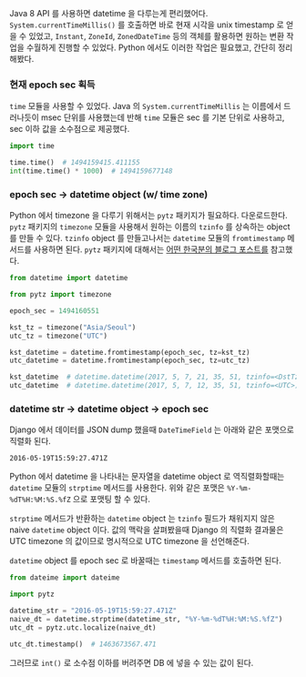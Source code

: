 Java 8 API 를 사용하면 datetime 을 다루는게 편리했어다. `System.currentTimeMillis()` 를 호출하면 바로 현재 시각을 unix timestamp 로 얻을 수 있었고, `Instant`, `ZoneId`, `ZonedDateTime` 등의 객체를 활용하면 원하는 변환 작업을 수월하게 진행할 수 있었다. Python 에서도 이러한 작업은 필요했고, 간단히 정리해봤다.

### 현재 epoch sec 획득

`time` 모듈을 사용할 수 있었다. Java 의 `System.currentTimeMillis` 는 이름에서 드러나듯이 msec 단위를 사용했는데 반해  `time` 모듈은 sec 를 기본 단위로 사용하고, sec 이하 값을 소수점으로 제공했다.

```python
import time

time.time()  # 1494159415.411155
int(time.time() * 1000)  # 1494159677148
```

### epoch sec -> datetime object (w/ time zone)

Python 에서 timezone 을 다루기 위해서는 `pytz` 패키지가 필요하다. 다운로드한다. `pytz` 패키지의 `timezone` 모듈을 사용해서 원하는 이름의 `tzinfo` 를 상속하는 object 를 만들 수 있다. `tzinfo` object 를 만들고나서는 `datetime` 모듈의 `fromtimestamp` 메서드를 사용하면 된다. `pytz` 패키지에 대해서는 [어떤 한국분의 블로그 포스트를](http://technote.kr/202) 참고했다.

```python
from datetime import datetime

from pytz import timezone

epoch_sec = 1494160551

kst_tz = timezone("Asia/Seoul")
utc_tz = timezone("UTC")

kst_datetime = datetime.fromtimestamp(epoch_sec, tz=kst_tz)
utc_datetime = datetime.fromtimestamp(epoch_sec, tz=utc_tz)

kst_datetime  # datetime.datetime(2017, 5, 7, 21, 35, 51, tzinfo=<DstTzInfo 'Asia/Seoul' KST+9:00:00 STD>)
utc_datetime  # datetime.datetime(2017, 5, 7, 12, 35, 51, tzinfo=<UTC>)
```

### datetime str -> datetime object -> epoch sec

Django 에서 데이터를 JSON dump 했을때 `DateTimeField` 는 아래와 같은 포맷으로 직렬화 된다.

```
2016-05-19T15:59:27.471Z
```

Python 에서 datetime 을 나타내는 문자열을 datetime object 로 역직렬화할때는 `datetime` 모듈의 `strptime` 메서드를 사용한다. 위와 같은 포맷은 `%Y-%m-%dT%H:%M:%S.%fZ` 으로 포맷팅 할 수 있다.

`strptime` 메서드가 반환하는 `datetime` object 는 `tzinfo` 필드가 채워지지 않은 naive `datetime` object 이다. 값의 맥락을 살펴봤을때 Django 의 직렬화 결과물은 UTC timezone 의 값이므로 명시적으로 UTC timezone 을 선언해준다.

`datetime` object 를 epoch sec 로 바꿀때는 `timestamp` 메서드를 호출하면 된다.

```python
from dateime import dateime

import pytz

datetime_str = "2016-05-19T15:59:27.471Z"
naive_dt = datetime.strptime(datetime_str, "%Y-%m-%dT%H:%M:%S.%fZ")
utc_dt = pytz.utc.localize(naive_dt)

utc_dt.timestamp()  # 1463673567.471
```

그러므로 `int()` 로 소수점 이하를 버려주면 DB 에 넣을 수 있는 값이 된다.
